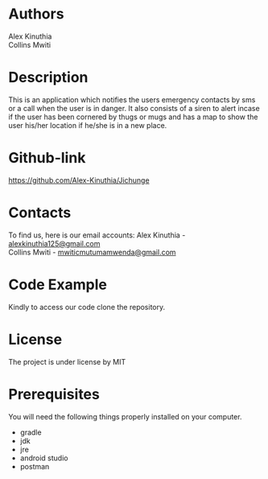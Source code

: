 # Authors
Alex Kinuthia <br>
Collins Mwiti

# Description
This is an application which notifies the users emergency contacts by sms or a call when the user is in danger. It also consists of
a siren to alert incase if the user has been cornered by thugs or mugs and has a map to show the user his/her location if he/she
is in a new place.

# Github-link
https://github.com/Alex-Kinuthia/Jichunge

# Contacts
To find us, here is our email accounts:
Alex Kinuthia - alexkinuthia125@gmail.com <br>
Collins Mwiti - mwiticmutumamwenda@gmail.com 

# Code Example
Kindly to access our code clone the repository.

# License
The project is under license by MIT

# Prerequisites

You will need the following things properly installed on your computer.

* gradle
* jdk
* jre
* android studio
* postman
